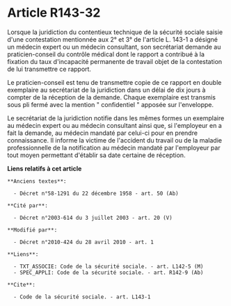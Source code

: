 # Article R143-32

Lorsque la juridiction du contentieux technique de la sécurité sociale saisie d'une contestation mentionnée aux 2° et 3° de
l'article L. 143-1 a désigné un médecin expert ou un médecin consultant, son secrétariat demande au praticien-conseil du
contrôle médical dont le rapport a contribué à la fixation du taux d'incapacité permanente de travail objet de la
contestation de lui transmettre ce rapport. 

Le praticien-conseil est tenu de transmettre copie de ce rapport en double exemplaire au secrétariat de la juridiction dans
un délai de dix jours à compter de la réception de la demande. Chaque exemplaire est transmis sous pli fermé avec la mention
" confidentiel " apposée sur l'enveloppe. 

Le secrétariat de la juridiction notifie dans les mêmes formes un exemplaire au médecin expert ou au médecin consultant ainsi
que, si l'employeur en a fait la demande, au médecin mandaté par celui-ci pour en prendre connaissance. Il informe la victime
de l'accident du travail ou de la maladie professionnelle de la notification au médecin mandaté par l'employeur par tout
moyen permettant d'établir sa date certaine de réception.

**Liens relatifs à cet article**

	**Anciens textes**:

	  - Décret n°58-1291 du 22 décembre 1958 - art. 50 (Ab)

	**Cité par**:

	  - Décret n°2003-614 du 3 juillet 2003 - art. 20 (V)

	**Modifié par**:

	  - Décret n°2010-424 du 28 avril 2010 - art. 1

	**Liens**:

	  - TXT_ASSOCIE: Code de la sécurité sociale. - art. L142-5 (M)
	  - SPEC_APPLI: Code de la sécurité sociale. - art. R142-9 (Ab)

	**Cite**:

	  - Code de la sécurité sociale. - art. L143-1

